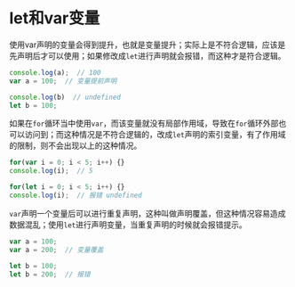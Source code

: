 # let和var变量

使用var声明的变量会得到提升，也就是变量提升；实际上是不符合逻辑，应该是先声明后才可以使用；如果修改成`let`进行声明就会报错，而这种才是符合逻辑。

```js
console.log(a);  // 100
var a = 100;  // 变量提前声明

console.log(b)  // undefined
let b = 100;
```

如果在`for`循环当中使用`var`，而该变量就没有局部作用域，导致在`for`循环外部也可以访问到；而这种情况是不符合逻辑的，改成`let`声明的索引变量，有了作用域的限制，则不会出现以上的这种情况。

```js
for(var i = 0; i < 5; i++) {}
console.log(i);  // 5

for(let i = 0; i < 5; i++) {}
console.log(i);  // 报错 undefined
```

`var`声明一个变量后可以进行重复声明，这种叫做声明覆盖，但这种情况容易造成数据混乱；使用`let`进行声明变量，当重复声明的时候就会报错提示。

```js
var a = 100;
var a = 200;  // 变量覆盖

let b = 100;
let b = 200;  // 报错
```


